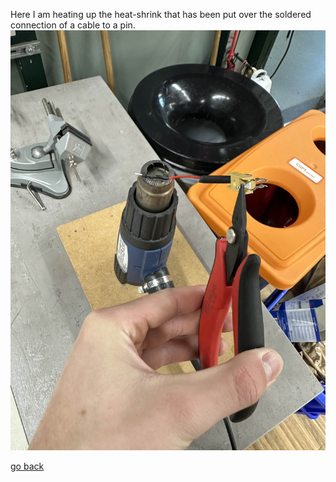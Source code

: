 Here I am heating up the heat-shrink that has been put over the soldered connection of a cable to a pin.
![heatshrink](images/heatShrink.jpg)

[go back](/doc/PersonalDevelopmentPlan.md)